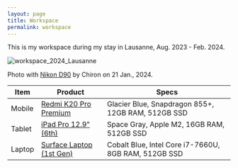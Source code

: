 ```yaml
---
layout: page
title: Workspace
permalink: workspace
---
```


This is my workspace during my stay in Lausanne, Aug. 2023 - Feb. 2024.

![workspace_2024_Lausanne](https://imgur.com/mSTCO1x.jpg)

Photo with [Nikon D90](https://www.nikonusa.com/en/nikon-products/product-archive/dslr-cameras/d90.html) by Chiron on 21 Jan., 2024.

| Item | Product | Specs |
| --- | --- | --- |
| Mobile | [Redmi K20 Pro Premium](https://www.mi.com/in/redmi-k20-pro/) | Glacier Blue, Snapdragon 855+, 12GB RAM, 512GB SSD |
| Tablet | [iPad Pro 12.9" (6th)](https://www.apple.com/ipad-pro/) | Space Gray, Apple M2, 16GB RAM, 512GB SSD |
| Laptop | [Surface Laptop (1st Gen)](https://support.microsoft.com/en-us/surface/surface-laptop-1st-gen-specs-and-features-30b1b484-4587-928f-ea9a-351d411569a) | Cobalt Blue, Intel Core i7-7660U, 8GB RAM, 512GB SSD |
